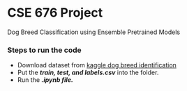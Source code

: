 # **CSE 676 Project**
Dog Breed Classification using Ensemble Pretrained Models
### Steps to run the code
+ Download dataset from [kaggle dog breed identification](https://www.kaggle.com/competitions/dog-breed-identification/data)
+ Put the ***train, test, and labels.csv*** into the folder.
+ Run the ***.ipynb file.***
